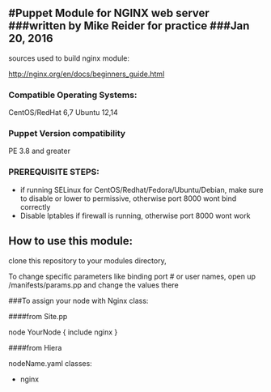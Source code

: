 #Puppet Module for NGINX web server
###written by Mike Reider for practice
###Jan 20, 2016
--
sources used to build nginx module:

http://nginx.org/en/docs/beginners_guide.html

### Compatible Operating Systems:
CentOS/RedHat 6,7
Ubuntu 12,14

### Puppet Version compatibility
PE 3.8 and greater

### PREREQUISITE STEPS:
- if running SELinux for CentOS/Redhat/Fedora/Ubuntu/Debian, make sure to disable or lower to permissive, otherwise port 8000 wont bind correctly
- Disable Iptables if firewall is running, otherwise port 8000 wont work

## How to use this module:
clone this repository to your modules directory,

To change specific parameters like binding port # or user names, open up /manifests/params.pp and change the values there

###To assign your node with Nginx class:

####from Site.pp

node YourNode { include nginx }

####from Hiera

nodeName.yaml
classes:
   - nginx



